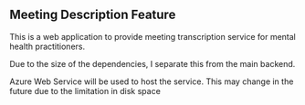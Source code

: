 ## Meeting Description Feature

This is a web application to provide meeting transcription service for mental health practitioners.

Due to the size of the dependencies, I separate this from the main backend.

Azure Web Service will be used to host the service. This may change in the future due to the limitation in disk space
